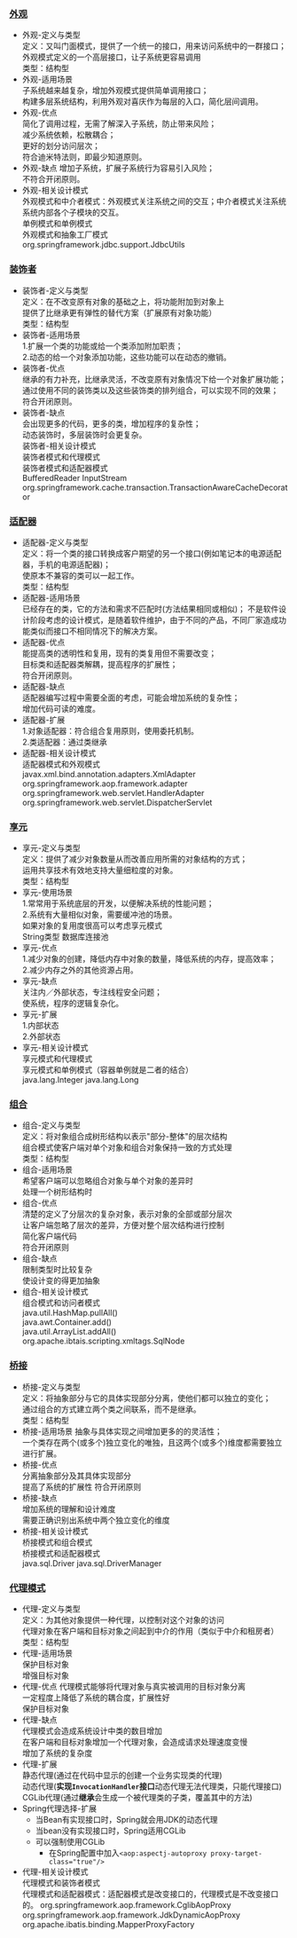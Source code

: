 ### [外观](/DesignPattern/src/main/java/com/yyq/DesignPattern/structural/facade/)
* 外观-定义与类型  
定义：又叫门面模式，提供了一个统一的接口，用来访问系统中的一群接口；外观模式定义的一个高层接口，让子系统更容易调用  
类型：结构型  
* 外观-适用场景  
子系统越来越复杂，增加外观模式提供简单调用接口；  
构建多层系统结构，利用外观对喜庆作为每层的入口，简化层间调用。  
* 外观-优点  
简化了调用过程，无需了解深入子系统，防止带来风险；  
减少系统依赖，松散耦合；  
更好的划分访问层次；  
符合迪米特法则，即最少知道原则。  
* 外观-缺点 
增加子系统，扩展子系统行为容易引入风险；  
不符合开闭原则。  
* 外观-相关设计模式  
外观模式和中介者模式：外观模式关注系统之间的交互；中介者模式关注系统系统内部各个子模块的交互。  
单例模式和单例模式  
外观模式和抽象工厂模式  
org.springframework.jdbc.support.JdbcUtils
### [装饰者](/DesignPattern/src/main/java/com/yyq/DesignPattern/structural/decorator/)
* 装饰者-定义与类型  
定义：在不改变原有对象的基础之上，将功能附加到对象上  
     提供了比继承更有弹性的替代方案（扩展原有对象功能）  
类型：结构型  
* 装饰者-适用场景  
1.扩展一个类的功能或给一个类添加附加职责；  
2.动态的给一个对象添加功能，这些功能可以在动态的撤销。  
* 装饰者-优点  
继承的有力补充，比继承灵活，不改变原有对象情况下给一个对象扩展功能；  
通过使用不同的装饰类以及这些装饰类的排列组合，可以实现不同的效果；  
符合开闭原则。  
* 装饰者-缺点  
会出现更多的代码，更多的类，增加程序的复杂性；  
动态装饰时，多层装饰时会更复杂。  
装饰者-相关设计模式  
装饰者模式和代理模式  
装饰者模式和适配器模式  
BufferedReader InputStream org.springframework.cache.transaction.TransactionAwareCacheDecorator
### [适配器](/DesignPattern/src/main/java/com/yyq/DesignPattern/structural/adapter/)
* 适配器-定义与类型  
定义：将一个类的接口转换成客户期望的另一个接口(例如笔记本的电源适配器，手机的电源适配器)；  
     使原本不兼容的类可以一起工作。  
类型：结构型  
* 适配器-适用场景  
已经存在的类，它的方法和需求不匹配时(方法结果相同或相似)； 
不是软件设计阶段考虑的设计模式，是随着软件维护，由于不同的产品，不同厂家造成功能类似而接口不相同情况下的解决方案。  
* 适配器-优点  
能提高类的透明性和复用，现有的类复用但不需要改变；  
目标类和适配器类解耦，提高程序的扩展性；  
符合开闭原则。  
* 适配器-缺点  
适配器编写过程中需要全面的考虑，可能会增加系统的复杂性；  
增加代码可读的难度。  
* 适配器-扩展  
1.对象适配器：符合组合复用原则，使用委托机制。  
2.类适配器：通过类继承  
* 适配器-相关设计模式  
适配器模式和外观模式  
javax.xml.bind.annotation.adapters.XmlAdapter  
org.springframework.aop.framework.adapter  
org.springframework.web.servlet.HandlerAdapter  
org.springframework.web.servlet.DispatcherServlet  
### [享元](/DesignPattern/src/main/java/com/yyq/DesignPattern/structural/flyweight/)  
* 享元-定义与类型  
定义：提供了减少对象数量从而改善应用所需的对象结构的方式；  
     运用共享技术有效地支持大量细粒度的对象。  
类型：结构型  
* 享元-使用场景  
1.常常用于系统底层的开发，以便解决系统的性能问题；  
2.系统有大量相似对象，需要缓冲池的场景。  
如果对象的复用度很高可以考虑享元模式  
String类型
数据库连接池
* 享元-优点  
1.减少对象的创建，降低内存中对象的数量，降低系统的内存，提高效率；  
2.减少内存之外的其他资源占用。  
* 享元-缺点  
关注内／外部状态，专注线程安全问题；  
使系统，程序的逻辑复杂化。  
* 享元-扩展  
1.内部状态  
2.外部状态  
* 享元-相关设计模式  
享元模式和代理模式  
享元模式和单例模式（容器单例就是二者的结合）  
java.lang.Integer
java.lang.Long
### [组合](/DesignPattern/src/main/java/com/yyq/DesignPattern/structural/composite/)
* 组合-定义与类型  
定义：将对象组合成树形结构以表示"部分-整体"的层次结构  
组合模式使客户端对单个对象和组合对象保持一致的方式处理  
类型：结构型  
* 组合-适用场景  
希望客户端可以忽略组合对象与单个对象的差异时   
处理一个树形结构时  
* 组合-优点  
清楚的定义了分层次的复杂对象，表示对象的全部或部分层次  
让客户端忽略了层次的差异，方便对整个层次结构进行控制  
简化客户端代码  
符合开闭原则  
* 组合-缺点  
限制类型时比较复杂  
使设计变的得更加抽象  
* 组合-相关设计模式  
组合模式和访问者模式  
java.util.HashMap.pullAll()  
java.awt.Container.add()  
java.util.ArrayList.addAll()  
org.apache.ibtais.scripting.xmltags.SqlNode  
### [桥接](/DesignPattern/src/main/java/com/yyq/DesignPattern/structural/bridge/)
* 桥接-定义与类型  
定义：将抽象部分与它的具体实现部分分离，使他们都可以独立的变化；  
     通过组合的方式建立两个类之间联系，而不是继承。  
类型：结构型  
* 桥接-适用场景
抽象与具体实现之间增加更多的的灵活性；  
一个类存在两个(或多个)独立变化的唯独，且这两个(或多个)维度都需要独立进行扩展。  
* 桥接-优点  
分离抽象部分及其具体实现部分  
提高了系统的扩展性
符合开闭原则
* 桥接-缺点  
增加系统的理解和设计难度  
需要正确识别出系统中两个独立变化的维度  
* 桥接-相关设计模式  
桥接模式和组合模式  
桥接模式和适配器模式  
java.sql.Driver
java.sql.DriverManager  
### [代理模式](/DesignPattern/src/main/java/com/yyq/DesignPattern/structural/proxy/)
* 代理-定义与类型  
定义：为其他对象提供一种代理，以控制对这个对象的访问  
代理对象在客户端和目标对象之间起到中介的作用（类似于中介和租房者）    
类型：结构型  
* 代理-适用场景  
保护目标对象  
增强目标对象  
* 代理-优点
代理模式能够将代理对象与真实被调用的目标对象分离  
一定程度上降低了系统的耦合度，扩展性好  
保护目标对象  
* 代理-缺点  
代理模式会造成系统设计中类的数目增加  
在客户端和目标对象增加一个代理对象，会造成请求处理速度变慢  
增加了系统的复杂度  
* 代理-扩展  
静态代理(通过在代码中显示的创建一个业务实现类的代理)    
动态代理(**实现`InvocationHandler`接口**动态代理无法代理类，只能代理接口)  
CGLib代理(通过**继承**会生成一个被代理类的子类，覆盖其中的方法)   
* Spring代理选择-扩展
  * 当Bean有实现接口时，Spring就会用JDK的动态代理  
  * 当bean没有实现接口时，Spring适用CGLib  
  * 可以强制使用CGLib
     * 在Spring配置中加入`<aop:aspectj-autoproxy proxy-target-class="true"/> `
* 代理-相关设计模式  
代理模式和装饰者模式   
代理模式和适配器模式：适配器模式是改变接口的，代理模式是不改变接口的。
org.springframework.aop.framework.CglibAopProxy  
org.springframework.aop.framework.JdkDynamicAopProxy  
org.apache.ibatis.binding.MapperProxyFactory  
  
